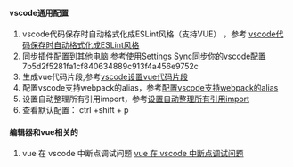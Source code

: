 #### vscode通用配置
1. vscode代码保存时自动格式化成ESLint风格（支持VUE） ，参考 [vscode代码保存时自动格式化成ESLint风格](https://www.jianshu.com/p/68dbca4a9a11)  
2. 同步插件配置到其他电脑 参考[使用Settings Sync同步你的vscode配置](https://www.jianshu.com/p/3470c040c050)  
7b5d2f5281fa1cf840634889c913f4a456e9752c
3. 生成vue代码片段,参考[vscode设置vue代码片段](https://segmentfault.com/a/1190000015336481) 
4. 配置vscode支持webpack的alias，参考[配置vscode支持webpack的alias](https://www.jianshu.com/p/552eac30ddbf)
5. 设置自动整理所有引用import，参考[设置自动整理所有引用import](https://blog.csdn.net/Synup/article/details/97498823?utm_medium=distribute.pc_relevant.none-task-blog-BlogCommendFromMachineLearnPai2-1.channel_param&depth_1-utm_source=distribute.pc_relevant.none-task-blog-BlogCommendFromMachineLearnPai2-1.channel_param)
6. 查看默认配置： ctrl +shift + p

#### 编辑器和vue相关的
1. vue 在 vscode 中断点调试问题
   [vue 在 vscode 中断点调试问题](https://www.jianshu.com/p/d3329e9cd126) 